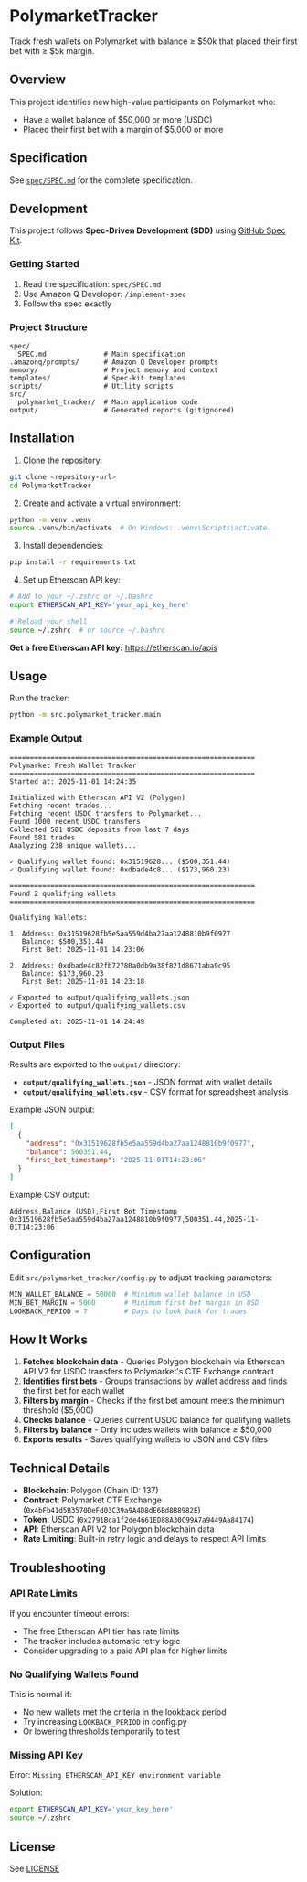 # PolymarketTracker

Track fresh wallets on Polymarket with balance ≥ $50k that placed their first bet with ≥ $5k margin.

## Overview

This project identifies new high-value participants on Polymarket who:
- Have a wallet balance of $50,000 or more (USDC)
- Placed their first bet with a margin of $5,000 or more

## Specification

See [`spec/SPEC.md`](spec/SPEC.md) for the complete specification.

## Development

This project follows **Spec-Driven Development (SDD)** using [GitHub Spec Kit](https://github.com/github/spec-kit).

### Getting Started

1. Read the specification: `spec/SPEC.md`
2. Use Amazon Q Developer: `/implement-spec`
3. Follow the spec exactly

### Project Structure

```
spec/
  SPEC.md              # Main specification
.amazonq/prompts/      # Amazon Q Developer prompts
memory/                # Project memory and context
templates/             # Spec-kit templates
scripts/               # Utility scripts
src/
  polymarket_tracker/  # Main application code
output/                # Generated reports (gitignored)
```

## Installation

1. Clone the repository:
```bash
git clone <repository-url>
cd PolymarketTracker
```

2. Create and activate a virtual environment:
```bash
python -m venv .venv
source .venv/bin/activate  # On Windows: .venv\Scripts\activate
```

3. Install dependencies:
```bash
pip install -r requirements.txt
```

4. Set up Etherscan API key:
```bash
# Add to your ~/.zshrc or ~/.bashrc
export ETHERSCAN_API_KEY='your_api_key_here'

# Reload your shell
source ~/.zshrc  # or source ~/.bashrc
```

**Get a free Etherscan API key:** https://etherscan.io/apis

## Usage

Run the tracker:
```bash
python -m src.polymarket_tracker.main
```

### Example Output

```
============================================================
Polymarket Fresh Wallet Tracker
============================================================
Started at: 2025-11-01 14:24:35

Initialized with Etherscan API V2 (Polygon)
Fetching recent trades...
Fetching recent USDC transfers to Polymarket...
Found 1000 recent USDC transfers
Collected 581 USDC deposits from last 7 days
Found 581 trades
Analyzing 238 unique wallets...

✓ Qualifying wallet found: 0x31519628... ($500,351.44)
✓ Qualifying wallet found: 0xdbade4c8... ($173,960.23)

============================================================
Found 2 qualifying wallets
============================================================

Qualifying Wallets:

1. Address: 0x31519628fb5e5aa559d4ba27aa1248810b9f0977
   Balance: $500,351.44
   First Bet: 2025-11-01 14:23:06

2. Address: 0xdbade4c82fb72780a0db9a38f821d8671aba9c95
   Balance: $173,960.23
   First Bet: 2025-11-01 14:23:18

✓ Exported to output/qualifying_wallets.json
✓ Exported to output/qualifying_wallets.csv

Completed at: 2025-11-01 14:24:49
```

### Output Files

Results are exported to the `output/` directory:

- **`output/qualifying_wallets.json`** - JSON format with wallet details
- **`output/qualifying_wallets.csv`** - CSV format for spreadsheet analysis

Example JSON output:
```json
[
  {
    "address": "0x31519628fb5e5aa559d4ba27aa1248810b9f0977",
    "balance": 500351.44,
    "first_bet_timestamp": "2025-11-01T14:23:06"
  }
]
```

Example CSV output:
```csv
Address,Balance (USD),First Bet Timestamp
0x31519628fb5e5aa559d4ba27aa1248810b9f0977,500351.44,2025-11-01T14:23:06
```

## Configuration

Edit `src/polymarket_tracker/config.py` to adjust tracking parameters:

```python
MIN_WALLET_BALANCE = 50000  # Minimum wallet balance in USD
MIN_BET_MARGIN = 5000       # Minimum first bet margin in USD
LOOKBACK_PERIOD = 7         # Days to look back for trades
```

## How It Works

1. **Fetches blockchain data** - Queries Polygon blockchain via Etherscan API V2 for USDC transfers to Polymarket's CTF Exchange contract
2. **Identifies first bets** - Groups transactions by wallet address and finds the first bet for each wallet
3. **Filters by margin** - Checks if the first bet amount meets the minimum threshold ($5,000)
4. **Checks balance** - Queries current USDC balance for qualifying wallets
5. **Filters by balance** - Only includes wallets with balance ≥ $50,000
6. **Exports results** - Saves qualifying wallets to JSON and CSV files

## Technical Details

- **Blockchain**: Polygon (Chain ID: 137)
- **Contract**: Polymarket CTF Exchange (`0x4bFb41d5B3570DeFd03C39a9A4D8dE6Bd8B8982E`)
- **Token**: USDC (`0x2791Bca1f2de4661ED88A30C99A7a9449Aa84174`)
- **API**: Etherscan API V2 for Polygon blockchain data
- **Rate Limiting**: Built-in retry logic and delays to respect API limits

## Troubleshooting

### API Rate Limits

If you encounter timeout errors:
- The free Etherscan API tier has rate limits
- The tracker includes automatic retry logic
- Consider upgrading to a paid API plan for higher limits

### No Qualifying Wallets Found

This is normal if:
- No new wallets met the criteria in the lookback period
- Try increasing `LOOKBACK_PERIOD` in config.py
- Or lowering thresholds temporarily to test

### Missing API Key

Error: `Missing ETHERSCAN_API_KEY environment variable`

Solution:
```bash
export ETHERSCAN_API_KEY='your_key_here'
source ~/.zshrc
```

## License

See [LICENSE](LICENSE)
